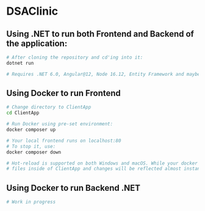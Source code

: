 # DSAClinic

## Using .NET to run both Frontend and Backend of the application:
```sh
# After cloning the repository and cd'ing into it:
dotnet run

# Requires .NET 6.0, Angular@12, Node 16.12, Entity Framework and maybe something else.
```

## Using Docker to run Frontend
```sh
# Change directory to ClientApp
cd ClientApp

# Run Docker using pre-set environment:
docker composer up

# Your local frontend runs on localhost:80
# To stop it, use:
docker composer down

# Hot-reload is supported on both Windows and macOS. While your docker is running, you can change
# files inside of ClientApp and changes will be reflected almost instantly.
```

## Using Docker to run Backend .NET
```sh
# Work in progress
```
